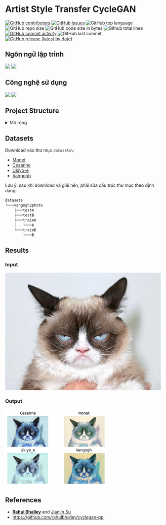 # Artist Style Transfer CycleGAN

[![GitHub contributors](https://img.shields.io/github/contributors/TienNHM/Artist-Style-Transfer-CycleGAN)](https://github.com/TienNHM/Artist-Style-Transfer-CycleGAN/graphs/contributors)
[![GitHub issues](https://img.shields.io/github/issues/TienNHM/Artist-Style-Transfer-CycleGAN?color=red)](https://github.com/TienNHM/Artist-Style-Transfer-CycleGAN/issues)
![GitHub top language](https://img.shields.io/github/languages/top/TienNHM/Artist-Style-Transfer-CycleGAN?color=cyan)
![GitHub repo size](https://img.shields.io/github/repo-size/TienNHM/Artist-Style-Transfer-CycleGAN)
![GitHub code size in bytes](https://img.shields.io/github/languages/code-size/TienNHM/Artist-Style-Transfer-CycleGAN)
![Github total lines](https://sloc.xyz/github/TienNHM/Artist-Style-Transfer-CycleGAN)
[![GitHub commit activity](https://img.shields.io/github/commit-activity/m/TienNHM/Artist-Style-Transfer-CycleGAN?color=g)](https://github.com/TienNHM/Artist-Style-Transfer-CycleGAN/graphs/code-frequency)
![GitHub last commit](https://img.shields.io/github/last-commit/TienNHM/Artist-Style-Transfer-CycleGAN?color=yellow)
[![GitHub release (latest by date)](https://img.shields.io/github/v/release/TienNHM/Artist-Style-Transfer-CycleGAN)](https://github.com/TienNHM/Artist-Style-Transfer-CycleGAN/releases)

## Ngôn ngữ lập trình
![](https://img.icons8.com/color/48/000000/python.png)
![](https://img.icons8.com/doodle/48/000000/console--v2.png)

## Công nghệ sử dụng
<img src="https://pytorch.org/docs/stable/_static/images/logo-icon.svg" width="30px"> <img src="https://colab.research.google.com/img/colab_favicon_256px.png" width="48px">

## Project Structure
<details>
<summary>Mở rộng</summary>
```
├───assets
├───checkpoints
│   ├───ce
│   ├───mo
│   ├───uk
│   └───vg
├───datasets
│   ├───cezanne2photo
│   │   ├───testA
│   │   ├───testB
│   │   ├───trainA
│   │   │   └───A
│   │   └───trainB
│   │       └───B
│   ├───monet2photo
│   │   ├───testA
│   │   ├───testB
│   │   ├───trainA
│   │   │   └───A
│   │   └───trainB
│   │       └───B
│   ├───ukiyoe2photo
│   │   ├───testA
│   │   ├───testB
│   │   ├───trainA
│   │   │   └───A
│   │   └───trainB
│   │       └───B
│   └───vangogh2photo
│       ├───testA
│       ├───testB
│       ├───trainA
│       │   └───A
│       └───trainB
│           └───B
├───images
└───out
```
</details>

## Datasets
Download vào thư mục `datasets\`:
- [Monet](https://people.eecs.berkeley.edu/~taesung_park/CycleGAN/datasets/monet2photo.zip)
- [Cezanne](https://people.eecs.berkeley.edu/~taesung_park/CycleGAN/datasets/cezanne2photo.zip)
- [Ukiyo-e](https://people.eecs.berkeley.edu/~taesung_park/CycleGAN/datasets/ukiyoe2photo.zip)
- [Vangogh](https://people.eecs.berkeley.edu/~taesung_park/CycleGAN/datasets/vangogh2photo.zip)

Lưu ý: sau khi download và giải nén, phải sửa cấu trúc thư mục theo định dạng:
```shell
datasets
└───vangogh2photo
    ├───testA
    ├───testB
    ├───trainA
    │   └───A
    └───trainB
        └───B
```

## Results
### Input
![](./images/meow.jpg)

### Output
![](./out/output.png)

## References
- [**Rahul Bhalley**](https://github.com/rahulbhalley) and [Jianlin Su](https://github.com/bojone)
- https://github.com/rahulbhalley/cyclegan-qp
